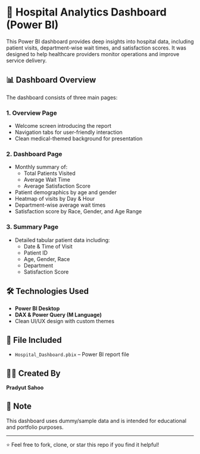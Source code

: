 # 🏥 Hospital Analytics Dashboard (Power BI)

This Power BI dashboard provides deep insights into hospital data, including patient visits, department-wise wait times, and satisfaction scores. It was designed to help healthcare providers monitor operations and improve service delivery.

## 📊 Dashboard Overview

The dashboard consists of three main pages:

### 1. **Overview Page**
- Welcome screen introducing the report
- Navigation tabs for user-friendly interaction
- Clean medical-themed background for presentation

### 2. **Dashboard Page**
- Monthly summary of:
  - Total Patients Visited
  - Average Wait Time
  - Average Satisfaction Score
- Patient demographics by age and gender
- Heatmap of visits by Day & Hour
- Department-wise average wait times
- Satisfaction score by Race, Gender, and Age Range

### 3. **Summary Page**
- Detailed tabular patient data including:
  - Date & Time of Visit
  - Patient ID
  - Age, Gender, Race
  - Department
  - Satisfaction Score

## 🛠 Technologies Used
- **Power BI Desktop**
- **DAX & Power Query (M Language)**
- Clean UI/UX design with custom themes

## 📁 File Included
- `Hospital_Dashboard.pbix` – Power BI report file

## 👨‍💻 Created By
**Pradyut Sahoo**

## 📌 Note
This dashboard uses dummy/sample data and is intended for educational and portfolio purposes.

---

⭐ Feel free to fork, clone, or star this repo if you find it helpful!
